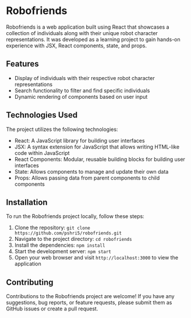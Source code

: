 # Robofriends

Robofriends is a web application built using React that showcases a collection of individuals along with their unique robot character representations. It was developed as a learning project to gain hands-on experience with JSX, React components, state, and props.

## Features

- Display of individuals with their respective robot character representations
- Search functionality to filter and find specific individuals
- Dynamic rendering of components based on user input

## Technologies Used

The project utilizes the following technologies:

- React: A JavaScript library for building user interfaces
- JSX: A syntax extension for JavaScript that allows writing HTML-like code within JavaScript
- React Components: Modular, reusable building blocks for building user interfaces
- State: Allows components to manage and update their own data
- Props: Allows passing data from parent components to child components

## Installation

To run the Robofriends project locally, follow these steps:

1. Clone the repository: `git clone https://github.com/pshri5/robofriends.git`
2. Navigate to the project directory: `cd robofriends`
3. Install the dependencies: `npm install`
4. Start the development server: `npm start`
5. Open your web browser and visit `http://localhost:3000` to view the application

## Contributing

Contributions to the Robofriends project are welcome! If you have any suggestions, bug reports, or feature requests, please submit them as GitHub issues or create a pull request.




